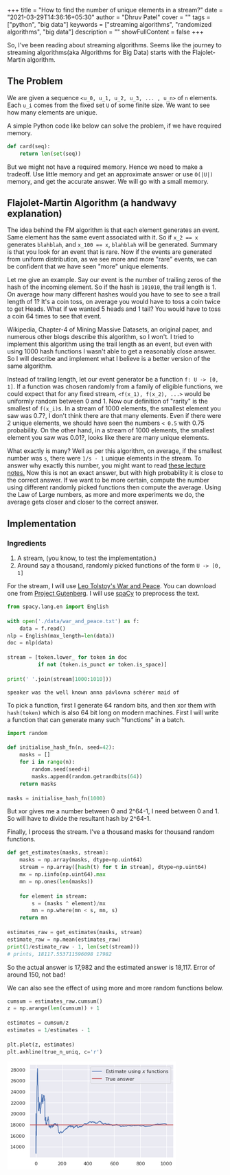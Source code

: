+++
title = "How to find the number of unique elements in a stream?"
date = "2021-03-29T14:36:16+05:30"
author = "Dhruv Patel"
cover = ""
tags = ["python", "big data"]
keywords = ["streaming algorithms", "randomized algorithms", "big data"]
description = ""
showFullContent = false
+++

So, I've been reading about streaming algorithms. Seems like the journey to streaming algorithms(aka Algorithms for Big Data) starts with the Flajolet-Martin algorithm. 

## The Problem
We are given a sequence `<u_0, u_1, u_2, u_3, ... , u_n>` of `n` elements. Each `u_i` comes from the fixed set `U` of some finite size. We want to see how many elements are unique. 

A simple Python code like below can solve the problem, if we have required memory.

```python
def card(seq):
    return len(set(seq))
```

But we might not have a required memory. Hence we need to make a tradeoff. Use little memory and get an approximate answer or use `O(|U|)` memory, and get the accurate answer. We will go with a small memory.

## Flajolet-Martin Algorithm (a handwavy explanation)

The idea behind the FM algorithm is that each element generates an event. Same element has the same event associated with it. So if `x_2 == x` generates `blahblah`, and `x_100 == x`, `blahblah` will be generated. Summary is that you look for an event that is rare. Now if the events are generated from uniform distribution, as we see more and more "rare" events, we can be confident that we have seen "more" unique elements. 

Let me give an example. Say our event is the number of trailing zeros of the hash of the incoming element. So if the hash is `101010`, the trail length is 1. On average how many different hashes would you have to see to see a trail length of 1? It's a coin toss, on average you would have to toss a coin twice to get Heads. What if we wanted 5 heads and 1 tail? You would have to toss a coin 64 times to see that event.

 Wikipedia, Chapter-4 of Mining Massive Datasets, an original paper, and numerous other blogs describe this algorithm, so I won't. I tried to implement this algorithm using the trail length as an event, but even with using 1000 hash functions I wasn't able to get a reasonably close answer. So I will describe and implement what I believe is a better version of the same algorithm.

Instead of trailing length, let our event generator be a function `f: U -> [0, 1]`. If a function was chosen randomly from a family of eligible functions, we could expect that for any fixed stream, `<f(x_1), f(x_2), ...>` would be uniformly random between 0 and 1. Now our definition of "rarity" is the smallest of `f(x_i)`s. In a stream of 1000 elements, the smallest element you saw was 0.7?, I don't think there are that many elements. Even if there were 2 unique elements, we should have seen the numbers `< 0.5` with 0.75 probability. On the other hand, in a stream of 1000 elements, the smallest element you saw was 0.01?, looks like there are many unique elements.

What exactly is many? Well as per this algorithm, on average, if the smallest number was `s`, there were `1/s - 1` unique elements in the stream. To answer why exactly this number, you might want to read [these lecture notes.](https://www.sketchingbigdata.org/fall20/lec/notes.pdf) Now this is not an exact answer, but with high probability it is close to the correct answer. If we want to be more certain, compute the number using different randomly picked functions then compute the average. Using the Law of Large numbers, as more and more experiments we do, the average gets closer and closer to the correct answer.

## Implementation

### Ingredients

1. A stream, (you know, to test the implementation.)
2. Around say a thousand, randomly picked functions of the form `U -> [0, 1]`

For the stream, I will use [Leo Tolstoy's War and Peace](https://en.wikipedia.org/wiki/War_and_Peace). You can download one from [Project Gutenberg](https://www.gutenberg.org/files/2600/2600-0.txt). I will use [spaCy](https://spacy.io/) to preprocess the text.

```python
from spacy.lang.en import English

with open('./data/war_and_peace.txt') as f:
    data = f.read()
nlp = English(max_length=len(data))
doc = nlp(data)

stream = [token.lower_ for token in doc 
          if not (token.is_punct or token.is_space)]

print(' '.join(stream[1000:1010]))
```

```text
speaker was the well known anna pávlovna schérer maid of
```

To pick a function, first I generate 64 random bits, and then xor them with `hash(token)` which is also 64 bit long on modern machines. First I will write a function that can generate many such "functions" in a batch. 

```python
import random

def initialise_hash_fn(n, seed=42):
    masks = []
    for i in range(n):
        random.seed(seed+i)
        masks.append(random.getrandbits(64))
    return masks

masks = initialise_hash_fn(1000)
```

But xor gives me a number between 0 and 2^64-1, I need between 0 and 1. So will have to divide the resultant hash by 2^64-1.

Finally, I process the stream. I've a thousand masks for thousand random functions.

```python 
def get_estimates(masks, stream):
    masks = np.array(masks, dtype=np.uint64)
    stream = np.array([hash(t) for t in stream], dtype=np.uint64)
    mx = np.iinfo(np.uint64).max
    mn = np.ones(len(masks))

    for element in stream:
        s = (masks ^ element)/mx
        mn = np.where(mn < s, mn, s)
    return mn

estimates_raw = get_estimates(masks, stream)
estimate_raw = np.mean(estimates_raw)
print(1/estimate_raw - 1, len(set(stream)))
# prints, 18117.553711596098 17982
```

So the actual answer is 17,982 and the estimated answer is 18,117. Error of around 150, not bad!

We can also see the effect of using more and more random functions below.

```python
cumsum = estimates_raw.cumsum()
z = np.arange(len(cumsum)) + 1

estimates = cumsum/z
estimates = 1/estimates - 1

plt.plot(z, estimates)
plt.axhline(true_n_uniq, c='r')
```

![plot](images/cumulative_effects.png)







[^1]: [Original Paper](http://algo.inria.fr/flajolet/Publications/FlMa85.pdf)